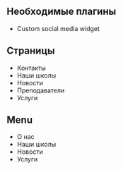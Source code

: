 ## Необходимые плагины
* Custom social media widget

## Страницы
* Контакты
* Наши школы
* Новости
* Преподаватели
* Услуги

## Menu
* О нас
* Наши школы
* Новости
* Услуги
